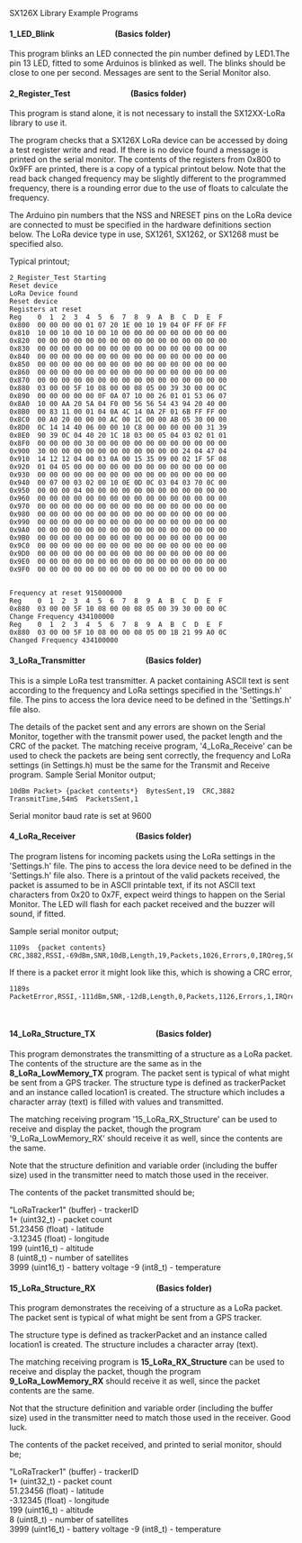 SX126X Library Example Programs

#### 1\_LED\_Blink &emsp; &emsp; &emsp;  &emsp; &emsp; &emsp; (Basics folder)

This program blinks an LED connected the pin number defined by LED1.The pin 13 LED, fitted to some Arduinos is blinked as well. The blinks should be close to one per second. Messages are sent to the Serial Monitor also.

#### 2\_Register\_Test &emsp; &emsp; &emsp;  &emsp; &emsp; &emsp; (Basics folder)
This program is stand alone, it is not necessary to install the SX12XX-LoRa library to use it.

The program checks that a SX126X LoRa device can be accessed by doing a test register write and read. If there is no device found a message is printed on the serial monitor. The contents of the registers from 0x800 to 0x9FF are printed, there is a copy of a typical printout below. Note that the read back changed frequency may be slightly different to the programmed frequency, there is a rounding error due to the use of floats to calculate the frequency.

The Arduino pin numbers that the NSS and NRESET pins on the LoRa device are connected to must be specified in the hardware definitions section below. The LoRa device type in use, SX1261, SX1262, or SX1268 must be specified also.

Typical printout;

	2_Register_Test Starting
	Reset device
	LoRa Device found
	Reset device
	Registers at reset
	Reg    0  1  2  3  4  5  6  7  8  9  A  B  C  D  E  F
	0x800  00 00 00 00 01 07 20 1E 00 10 19 04 0F FF 0F FF 
	0x810  10 00 10 00 10 00 10 00 00 00 00 00 00 00 00 00 
	0x820  00 00 00 00 00 00 00 00 00 00 00 00 00 00 00 00 
	0x830  00 00 00 00 00 00 00 00 00 00 00 00 00 00 00 00 
	0x840  00 00 00 00 00 00 00 00 00 00 00 00 00 00 00 00 
	0x850  00 00 00 00 00 00 00 00 00 00 00 00 00 00 00 00 
	0x860  00 00 00 00 00 00 00 00 00 00 00 00 00 00 00 00 
	0x870  00 00 00 00 00 00 00 00 00 00 00 00 00 00 00 00 
	0x880  03 00 00 5F 10 08 00 00 08 05 00 39 30 00 00 0C 
	0x890  00 00 00 00 00 0F 0A 07 10 00 26 01 01 53 06 07 
	0x8A0  10 00 AA 20 5A 04 F0 00 56 56 54 43 94 20 40 00 
	0x8B0  00 83 11 00 01 04 0A 4C 14 0A 2F 01 6B FF FF 00 
	0x8C0  00 A0 20 00 00 00 AC 00 1C 00 00 AB 05 30 00 00 
	0x8D0  0C 14 14 40 06 00 00 10 C8 00 00 00 00 00 31 39 
	0x8E0  90 39 0C 04 40 20 1C 18 03 00 05 04 03 02 01 01 
	0x8F0  00 00 00 00 30 00 00 00 00 00 00 00 00 00 00 00 
	0x900  30 00 00 00 00 00 00 00 00 00 00 00 24 04 47 04 
	0x910  14 12 12 04 00 03 0A 00 15 35 09 00 02 1F 5F 08 
	0x920  01 04 05 00 00 00 00 00 00 00 00 00 00 00 00 00 
	0x930  00 00 00 00 00 00 00 00 00 00 00 00 00 00 00 00 
	0x940  00 07 00 03 02 00 10 0E 0D 0C 03 04 03 70 0C 00 
	0x950  00 00 00 04 00 00 00 00 00 00 00 00 00 00 00 00 
	0x960  00 00 00 00 00 00 00 00 00 00 00 00 00 00 00 00 
	0x970  00 00 00 00 00 00 00 00 00 00 00 00 00 00 00 00 
	0x980  00 00 00 00 00 00 00 00 00 00 00 00 00 00 00 00 
	0x990  00 00 00 00 00 00 00 00 00 00 00 00 00 00 00 00 
	0x9A0  00 00 00 00 00 00 00 00 00 00 00 00 00 00 00 00 
	0x9B0  00 00 00 00 00 00 00 00 00 00 00 00 00 00 00 00 
	0x9C0  00 00 00 00 00 00 00 00 00 00 00 00 00 00 00 00 
	0x9D0  00 00 00 00 00 00 00 00 00 00 00 00 00 00 00 00 
	0x9E0  00 00 00 00 00 00 00 00 00 00 00 00 00 00 00 00 
	0x9F0  00 00 00 00 00 00 00 00 00 00 00 00 00 00 00 00 


	Frequency at reset 915000000
	Reg    0  1  2  3  4  5  6  7  8  9  A  B  C  D  E  F
	0x880  03 00 00 5F 10 08 00 00 08 05 00 39 30 00 00 0C 
	Change Frequency 434100000
	Reg    0  1  2  3  4  5  6  7  8  9  A  B  C  D  E  F
	0x880  03 00 00 5F 10 08 00 00 08 05 00 1B 21 99 A0 0C 
	Changed Frequency 434100000


#### 3\_LoRa\_Transmitter &emsp; &emsp; &emsp;  &emsp; &emsp; &emsp; (Basics folder)
This is a simple LoRa test transmitter. A packet containing ASCII text is sent according to the frequency and LoRa settings specified in the 'Settings.h' file. The pins to access the lora device need to be defined in the 'Settings.h' file also.

The details of the packet sent and any errors are shown on the Serial Monitor, together with the transmit power used, the packet length and the CRC of the packet. The matching receive program, '4_LoRa_Receive'   can be used to check the packets are being sent correctly, the frequency and LoRa settings (in Settings.h) must be the same for the Transmit and Receive program. Sample Serial Monitor output;

	10dBm Packet> {packet contents*}  BytesSent,19  CRC,3882  TransmitTime,54mS  PacketsSent,1

Serial monitor baud rate is set at 9600


#### 4\_LoRa\_Receiver &emsp; &emsp; &emsp;  &emsp; &emsp; &emsp; (Basics folder)

The program listens for incoming packets using the LoRa settings in the 'Settings.h' file. The pins to access the lora device need to be defined in the 'Settings.h' file also. There is a printout of the valid packets received, the packet is assumed to be in ASCII printable text, if its not ASCII text characters from 0x20 to 0x7F, expect weird things to happen on the Serial Monitor. The LED will flash for each packet received and the buzzer will sound, if fitted.

Sample serial monitor output;

	1109s  {packet contents}  CRC,3882,RSSI,-69dBm,SNR,10dB,Length,19,Packets,1026,Errors,0,IRQreg,50

If there is a packet error it might look like this, which is showing a CRC error,

	1189s PacketError,RSSI,-111dBm,SNR,-12dB,Length,0,Packets,1126,Errors,1,IRQreg,70,IRQ_HEADER_VALID,IRQ_CRC_ERROR,IRQ_RX_DONE

<br>



#### 14\_LoRa\_Structure\_TX &emsp; &emsp; &emsp;  &emsp; &emsp; &emsp; (Basics folder)

This program demonstrates the transmitting of a structure as a LoRa packet. The contents of the structure are the same as in the **8\_LoRa\_LowMemory\_TX** program. The packet sent is typical of what might be sent from a GPS tracker. The structure type is defined as trackerPacket and an instance called location1 is created. The structure which includes a character array (text) is filled with values and transmitted.

The matching receiving program '15_LoRa_RX_Structure' can be used to  receive and display the packet, though the program '9_LoRa_LowMemory_RX' should receive it as well, since the contents are the same.

Note that the structure definition and variable order (including the buffer size) used in the transmitter need to match those used in the receiver. 

The contents of the packet transmitted should be;
  
"LoRaTracker1" (buffer)      - trackerID  
1+             (uint32\_t)   - packet count     
51.23456       (float)       - latitude   
-3.12345       (float)       - longitude  
199            (uint16\_t)   - altitude  
8              (uint8\_t)    - number of satellites   
3999           (uint16\_t)   - battery voltage 
-9             (int8_t)      - temperature

#### 15\_LoRa\_Structure\_RX &emsp; &emsp; &emsp;  &emsp; &emsp; &emsp; (Basics folder)


This program demonstrates the receiving of a structure as a LoRa packet. The packet sent is typical of what might be sent from a GPS tracker.

The structure type is defined as trackerPacket and an instance called location1 is created. The structure includes a character array (text).

The matching receiving program is **15\_LoRa\_RX\_Structure** can be used to receive and display the packet, though the program **9\_LoRa\_LowMemory\_RX** should receive it as well, since the packet contents are the same.

Not that the structure definition and variable order (including the buffer size) used in the transmitter need to match those used in the receiver. Good luck.

The contents of the packet received, and printed to serial monitor, should be;
  
"LoRaTracker1" (buffer)      - trackerID  
1+             (uint32\_t)   - packet count     
51.23456       (float)       - latitude   
-3.12345       (float)       - longitude  
199            (uint16\_t)   - altitude  
8              (uint8\_t)    - number of satellites   
3999           (uint16\_t)   - battery voltage 
-9             (int8_t)      - temperature
